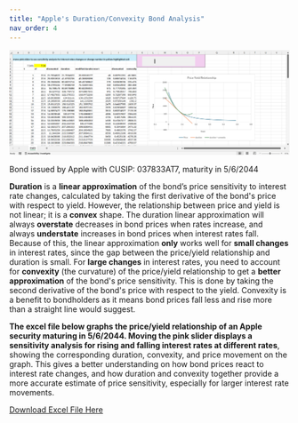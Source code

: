 ```yaml
---
title: "Apple's Duration/Convexity Bond Analysis"
nav_order: 4
---
```

![Apple](apple_screenshot.png)

Bond issued by Apple with CUSIP: 037833AT7, maturity in 5/6/2044

**Duration** is a **linear approximation** of the bond’s price sensitivity to interest rate changes, calculated by taking the first derivative of the bond's price with respect to yield. However, the relationship between price and yield is not linear; it is a **convex** shape. The duration linear approximation will always **overstate** decreases in bond prices when rates increase, and always **understate** increases in bond prices when interest rates fall. Because of this, the linear approximation **only** works well for **small changes** in interest rates, since the gap between the price/yield relationship and duration is small. For **large changes** in interest rates, you need to account for **convexity** (the curvature) of the price/yield relationship to get a **better approximation** of the bond's price sensitivity. This is done by taking the second derivative of the bond's price with respect to the yield. Convexity is a benefit to bondholders as it means bond prices fall less and rise more than a straight line would suggest. 

**The excel file below graphs the price/yield relationship of an Apple security maturing in 5/6/2044. Moving the **pink slider** displays a **sensitivity analysis** for rising and falling interest rates at different rates**, showing the corresponding duration, convexity, and price movement on the graph. This gives a better understanding on how bond prices react to interest rate changes, and how duration and convexity together provide a more accurate estimate of price sensitivity, especially for larger interest rate movements.

<a href="https://aaishahaslam.github.io/projects/project4/Apple project.xlsx" download>Download Excel File Here</a>



